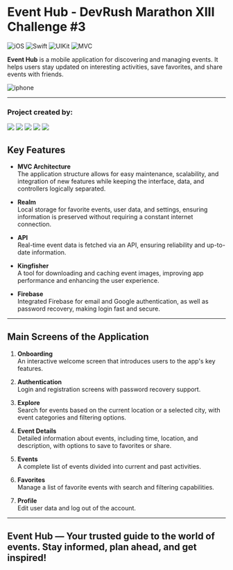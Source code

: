 # Event Hub - DevRush Marathon XIII Challenge #3

![iOS](https://img.shields.io/badge/iOS-15.0-lightblue)  ![Swift](https://img.shields.io/badge/Swift-blue)  ![UIKit](https://img.shields.io/badge/UIKit-rebeccapurple) ![MVC](https://img.shields.io/badge/MVC-deeppink)

**Event Hub** is a mobile application for discovering and managing events. It helps users stay updated on interesting activities, save favorites, and share events with friends.

![iphone](https://www.dropbox.com/scl/fi/b7n759do2gejvtxgcz94u/EventHub.jpeg?rlkey=dwxqoht2qmv8m01fxmexe574z&st=5yf3dmfs&dl=0&raw=1)

---
### Project created by:
<p align="left"> 
<a href="https://github.com/ValentinaPopovaA">
<img src="https://img.shields.io/badge/Valentina K (TeamLead)-deeppink"/></a>
<a href="https://github.com/Boogie-Wo0gie">
<img src="https://img.shields.io/badge/Maksim-royalblue"/></a>
<a href="https://github.com/katrina-o">
<img src="https://img.shields.io/badge/Katrina O-palegreen"/></a>
<a href="https://github.com/PavelAbramoff">
<img src="https://img.shields.io/badge/Pavel Abramoff-lightsalmon"/></a>
<a href="https://github.com/userz">
<img src="https://img.shields.io/badge/Oksana-deepskyblue"/></a>

## Key Features

- **MVC Architecture**  
  The application structure allows for easy maintenance, scalability, and integration of new features while keeping the interface, data, and controllers logically separated.

- **Realm**  
  Local storage for favorite events, user data, and settings, ensuring information is preserved without requiring a constant internet connection.

- **API**  
  Real-time event data is fetched via an API, ensuring reliability and up-to-date information.

- **Kingfisher**  
  A tool for downloading and caching event images, improving app performance and enhancing the user experience.

- **Firebase**  
  Integrated Firebase for email and Google authentication, as well as password recovery, making login fast and secure.

---

## Main Screens of the Application

1. **Onboarding**  
   An interactive welcome screen that introduces users to the app's key features.

2. **Authentication**  
   Login and registration screens with password recovery support.

3. **Explore**  
   Search for events based on the current location or a selected city, with event categories and filtering options.

4. **Event Details**  
   Detailed information about events, including time, location, and description, with options to save to favorites or share.

5. **Events**  
   A complete list of events divided into current and past activities.

6. **Favorites**  
   Manage a list of favorite events with search and filtering capabilities.

7. **Profile**  
   Edit user data and log out of the account.

---

## Event Hub — Your trusted guide to the world of events. Stay informed, plan ahead, and get inspired!
